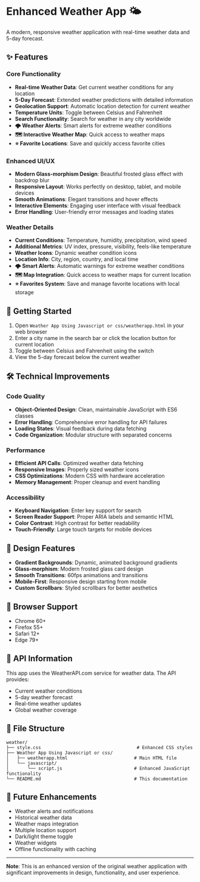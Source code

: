 # Enhanced Weather App 🌤️

A modern, responsive weather application with real-time weather data and 5-day forecast.

## ✨ Features

### Core Functionality
- **Real-time Weather Data**: Get current weather conditions for any location
- **5-Day Forecast**: Extended weather predictions with detailed information
- **Geolocation Support**: Automatic location detection for current weather
- **Temperature Units**: Toggle between Celsius and Fahrenheit
- **Search Functionality**: Search for weather in any city worldwide
- **🌩️ Weather Alerts**: Smart alerts for extreme weather conditions
- **🗺️ Interactive Weather Map**: Quick access to weather maps
- **⭐ Favorite Locations**: Save and quickly access favorite cities

### Enhanced UI/UX
- **Modern Glass-morphism Design**: Beautiful frosted glass effect with backdrop blur
- **Responsive Layout**: Works perfectly on desktop, tablet, and mobile devices
- **Smooth Animations**: Elegant transitions and hover effects
- **Interactive Elements**: Engaging user interface with visual feedback
- **Error Handling**: User-friendly error messages and loading states

### Weather Details
- **Current Conditions**: Temperature, humidity, precipitation, wind speed
- **Additional Metrics**: UV index, pressure, visibility, feels-like temperature
- **Weather Icons**: Dynamic weather condition icons
- **Location Info**: City, region, country, and local time
- **🌩️ Smart Alerts**: Automatic warnings for extreme weather conditions
- **🗺️ Map Integration**: Quick access to weather maps for current location
- **⭐ Favorites System**: Save and manage favorite locations with local storage

## 🚀 Getting Started

1. Open `Weather App Using Javascript or css/weatherapp.html` in your web browser
2. Enter a city name in the search bar or click the location button for current location
3. Toggle between Celsius and Fahrenheit using the switch
4. View the 5-day forecast below the current weather

## 🛠️ Technical Improvements

### Code Quality
- **Object-Oriented Design**: Clean, maintainable JavaScript with ES6 classes
- **Error Handling**: Comprehensive error handling for API failures
- **Loading States**: Visual feedback during data fetching
- **Code Organization**: Modular structure with separated concerns

### Performance
- **Efficient API Calls**: Optimized weather data fetching
- **Responsive Images**: Properly sized weather icons
- **CSS Optimizations**: Modern CSS with hardware acceleration
- **Memory Management**: Proper cleanup and event handling

### Accessibility
- **Keyboard Navigation**: Enter key support for search
- **Screen Reader Support**: Proper ARIA labels and semantic HTML
- **Color Contrast**: High contrast for better readability
- **Touch-Friendly**: Large touch targets for mobile devices

## 🎨 Design Features

- **Gradient Backgrounds**: Dynamic, animated background gradients
- **Glass-morphism**: Modern frosted glass card design
- **Smooth Transitions**: 60fps animations and transitions
- **Mobile-First**: Responsive design starting from mobile
- **Custom Scrollbars**: Styled scrollbars for better aesthetics

## 📱 Browser Support

- Chrome 60+
- Firefox 55+
- Safari 12+
- Edge 79+

## 🔧 API Information

This app uses the WeatherAPI.com service for weather data. The API provides:
- Current weather conditions
- 5-day weather forecast
- Real-time weather updates
- Global weather coverage

## 📄 File Structure

```
weather/
├── style.css                                    # Enhanced CSS styles
├── Weather App Using Javascript or css/
│   ├── weatherapp.html                         # Main HTML file
│   └── javascript/
│       └── script.js                           # Enhanced JavaScript functionality
└── README.md                                   # This documentation
```

## 🎯 Future Enhancements

- Weather alerts and notifications
- Historical weather data
- Weather maps integration
- Multiple location support
- Dark/light theme toggle
- Weather widgets
- Offline functionality with caching

---

**Note**: This is an enhanced version of the original weather application with significant improvements in design, functionality, and user experience.

